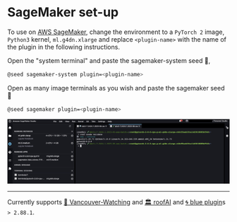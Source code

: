# SageMaker set-up

To use on [AWS SageMaker](https://aws.amazon.com/sagemaker/), change the environment to a `PyTorch 2` image, `Python3` kernel, `ml.g4dn.xlarge` and replace `<plugin-name>` with the name of the plugin in the following instructions. 

Open the "system terminal" and paste the sagemaker-system seed 🌱,

```bash
@seed sagemaker-system plugin=<plugin-name>
```

Open as many image terminals as you wish and paste the sagemaker seed 🌱

```bash
@seed sagemaker plugin=<plugin-name>
```

![image](./assets/sagemaker.jpg)

---

Currently supports [🌈 Vancouver-Watching](https://github.com/kamangir/Vancouver-Watching) and [🏛️ roofAI](https://github.com/kamangir/roofAI) and [🌀 blue plugin]()s `> 2.88.1`.